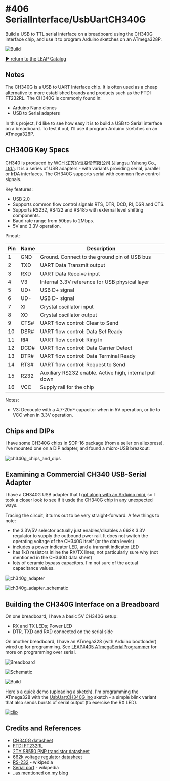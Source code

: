 # #406 SerialInterface/UsbUartCH340G

Build a USB to TTL serial interface on a breadboard using the CH340G interface chip, and use it to program Arduino sketches on an ATmega328P.

![Build](./assets/UsbUartCH340G_build.jpg?raw=true)

[:arrow_forward: return to the LEAP Catalog](https://leap.tardate.com)

## Notes

The CH340G is a USB to UART Interface chip. It is often used as a cheap alternative to
more established brands and products such as the FTDI FT232RL.
The CH340G is commonly found in:

* Arduino Nano clones
* USB to Serial adapters

In this project, I'd like to see how easy it is to build a USB to Serial interface
on a breadboard. To test it out, I'll use it program Arduino sketches on an ATmega328P.

## CH340G Key Specs

CH340 is produced by [WCH 江苏沁恒股份有限公司 (Jiangsu Yuheng Co., Ltd.)](http://www.wch.cn/).
It is a series of USB adapters - with variants providing serial, parallel or IrDA interfaces.
The CH340G supports serial with common flow control signals.

Key features:

* USB 2.0
* Supports common flow control signals RTS, DTR, DCD, RI, DSR and CTS.
* Supports RS232, RS422 and RS485 with external level shifting components.
* Baud rate range from 50bps to 2Mbps.
* 5V and 3.3V operation.

Pinout:

| Pin | Name | Description                                             |
|-----|------|---------------------------------------------------------|
| 1   | GND  | Ground. Connect to the ground pin of USB bus            |
| 2   | TXD  | UART Data Transmit output                               |
| 3   | RXD  | UART Data Receive input                                 |
| 4   | V3   | Internal 3.3V reference for USB physical layer          |
| 5   | UD+  | USB D+ signal                                           |
| 6   | UD-  | USB D- signal                                           |
| 7   | XI   | Crystal oscillator input                                |
| 8   | XO   | Crystal oscillator output                               |
| 9   | CTS# | UART flow control: Clear to Send                        |
| 10  | DSR# | UART flow control: Data Set Ready                       |
| 11  | RI#  | UART flow control: Ring In                              |
| 12  | DCD# | UART flow control: Data Carrier Detect                  |
| 13  | DTR# | UART flow control: Data Terminal Ready                  |
| 14  | RTS# | UART flow control: Request to Send                      |
| 15  | R232 | Auxiliary RS232 enable. Active high, internal pull down |
| 16  | VCC  | Supply rail for the chip                                |

Notes:
* V3: Decouple with a 4.7-20nF capacitor when in 5V operation, or tie to VCC when in 3.3V operation.

## Chips and DIPs

I have some CH340G chips in SOP-16 package (from a seller on aliexpress).
I've mounted one on a DIP adapter, and found a micro-USB breakout:

![ch340g_chips_and_dips](./assets/ch340g_chips_and_dips.jpg?raw=true)

## Examining a Commercial CH340 USB-Serial Adapter

I have a CH340G USB adapter that I
[got along with an Arduino mini](https://www.aliexpress.com/item/A96-Free-Shipping-USB2-0-To-TTL-6Pin-CH340G-Converter-Pro-Mini-Atmega328-5V-16M-For/1887601992.html),
so I took a closer look to see if it usde the CH340G chip in any unexpected ways.

Tracing the circuit, it turns out to be very straight-forward. A few things to note:

* the 3.3V/5V selector actually just enables/disables a 662K 3.3V regulator to supply the outbound pwer rail. It does not switch the operating voltage of the CH340G itself (or the data levels)
* includes a power indicator LED, and a transmit indicator LED
* has 1kΩ resistors inline the RX/TX lines; not particularly sure why (not mentioned in the CH340G data sheet)
* lots of ceramic bypass capacitors. I'm not sure of the actual capacitance values.

![ch340g_adapter](./assets/ch340g_adapter.jpg?raw=true)

![ch340g_adapter_schematic](./assets/ch340g_adapter_schematic.jpg?raw=true)

## Building the CH340G Interface on a Breadboard

On one breadboard, I have a basic 5V CH340G setup:

* RX and TX LEDs; Power LED
* DTR, TXD and RXD connected on the serial side

On another breadboard, I have an ATmega328 (with Arduino bootloader) wired up for programming.
See [LEAP#405 ATmegaSerialProgrammer](../../../playground/ATmegaSerialProgrammer) for more on programming over serial.

![Breadboard](./assets/UsbUartCH340G_bb.jpg?raw=true)

![Schematic](./assets/UsbUartCH340G_schematic.jpg?raw=true)

![Build](./assets/UsbUartCH340G_build.jpg?raw=true)

Here's a quick demo (uploading a sketch).
I'm programming the ATmega328 with the [UsbUartCH340G.ino](./UsbUartCH340G.ino) sketch - a simple blink
variant that also sends bursts of serial output (to exercise the RX LED).

[![clip](https://img.youtube.com/vi/SSdThKPhHV4/0.jpg)](https://www.youtube.com/watch?v=SSdThKPhHV4)

## Credits and References
* [CH340G datasheet](http://androegg.de/wp-content/uploads/2016/07/CH340G_USB_TTL_Converter.pdf)
* [FTDI FT232RL](http://www.ftdichip.com/Products/ICs/FT232R.htm)
* [2TY S8550 PNP transistor datasheet](https://dirtypcbs.com/assets/datasheets/S8550-2TY.pdf)
* [662k voltage regulator datasheet](https://www.sunrom.com/p/xc6206p332mr-662k)
* [RS-232](https://en.wikipedia.org/wiki/RS-232) - wikipedia
* [Serial port](https://en.wikipedia.org/wiki/Serial_port) - wikipedia
* [..as mentioned on my blog](https://blog.tardate.com/2018/07/leap406-ch340g-usb-to-serial-on-a-breadboard.html)
